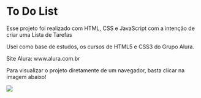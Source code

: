 # To Do List
<p>Esse projeto foi realizado com HTML, CSS e JavaScript com a intenção de criar uma Lista de Tarefas</p>
<p>Usei como base de estudos, os cursos de HTML5 e CSS3 do Grupo Alura.</p> 
<p>Site Alura: www.alura.com.br</p>

<p>Para visualizar o projeto diretamente de um navegador, basta clicar na imagem abaixo!</p>

<a href="https://andersonfroes.github.io/Projeto-ToDoList/"><img src="https://s3.us-west-2.amazonaws.com/secure.notion-static.com/f9155b5c-410d-4f1c-a4e0-5fdb1b694aa0/projetotodolist.png?X-Amz-Algorithm=AWS4-HMAC-SHA256&X-Amz-Credential=AKIAT73L2G45O3KS52Y5%2F20210130%2Fus-west-2%2Fs3%2Faws4_request&X-Amz-Date=20210130T085426Z&X-Amz-Expires=86400&X-Amz-Signature=184af493f3b6d0d5eb1dfad4084ca2e587679fd2fbcef56b4fb466c28526d911&X-Amz-SignedHeaders=host&response-content-disposition=filename%20%3D%22projetotodolist.png%22"></a>

